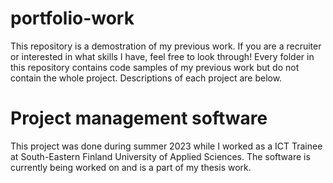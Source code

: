 # portfolio-work
This repository is a demostration of my previous work. If you are a recruiter or interested in what skills I have, feel free to look through! Every folder in this repository contains code samples of my previous work but do not contain the whole project. Descriptions of each project are below.

# Project management software
This project was done during summer 2023 while I worked as a ICT Trainee at South-Eastern Finland University of Applied Sciences. The software is currently being worked on and is a part of my thesis work.
